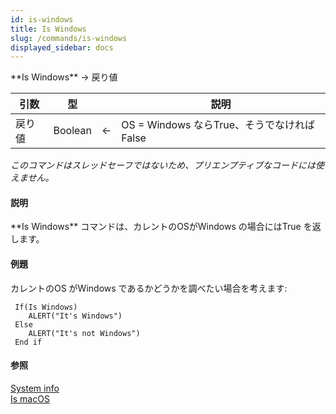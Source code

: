 ```yaml
---
id: is-windows
title: Is Windows
slug: /commands/is-windows
displayed_sidebar: docs
---
```


<!--REF #_command_.Is Windows.Syntax-->**Is Windows** -> 戻り値<!-- END REF-->
<!--REF #_command_.Is Windows.Params-->
| 引数 | 型 |  | 説明 |
| --- | --- | --- | --- |
| 戻り値 | Boolean | &#8592; | OS = Windows ならTrue、そうでなければFalse |

<!-- END REF-->

*このコマンドはスレッドセーフではないため、プリエンプティブなコードには使えません。*


#### 説明 

<!--REF #_command_.Is Windows.Summary-->**Is Windows** コマンドは、カレントのOSがWindows の場合にはTrue を返します。<!-- END REF-->

#### 例題 

カレントのOS がWindows であるかどうかを調べたい場合を考えます:

```4d
 If(Is Windows)
    ALERT("It's Windows")
 Else
    ALERT("It's not Windows")
 End if
```

#### 参照 

[System info](system-info.md)  
[Is macOS](is-macos.md)  